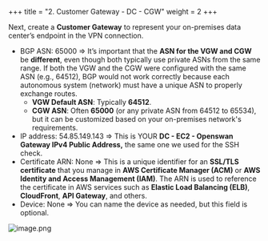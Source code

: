 +++
title = "2. Customer Gateway - DC - CGW"
weight = 2
+++


Next, create a **Customer Gateway** to represent your on-premises data center’s endpoint in the VPN connection.

- BGP ASN: 65000
⇒ It’s important that the **ASN for the VGW and CGW** be **different**, even though both typically use private ASNs from the same range. If both the VGW and the CGW were configured with the same ASN (e.g., 64512), BGP would not work correctly because each autonomous system (network) must have a unique ASN to properly exchange routes.
	- **VGW Default ASN**: Typically **64512**.
	- **CGW ASN**: Often **65000** (or any private ASN from 64512 to 65534), but it can be customized based on your on-premises network's requirements.
- IP address: 54.85.149.143
⇒ This is YOUR **DC - EC2 - Openswan Gateway IPv4 Public Address,** the same one we used for the SSH check.
- Certificate ARN: None
⇒ This is a unique identifier for an **SSL/TLS certificate** that you manage in **AWS Certificate Manager (ACM)** or **AWS Identity and Access Management (IAM)**. The ARN is used to reference the certificate in AWS services such as **Elastic Load Balancing (ELB)**, **CloudFront**, **API Gateway**, and others.
- Device: None
⇒ You can name the device as needed, but this field is optional.

![image.png](/images/005-v-prepare-for-site-to-site-vpn-aws-to-dc/25-208625-image.png)


